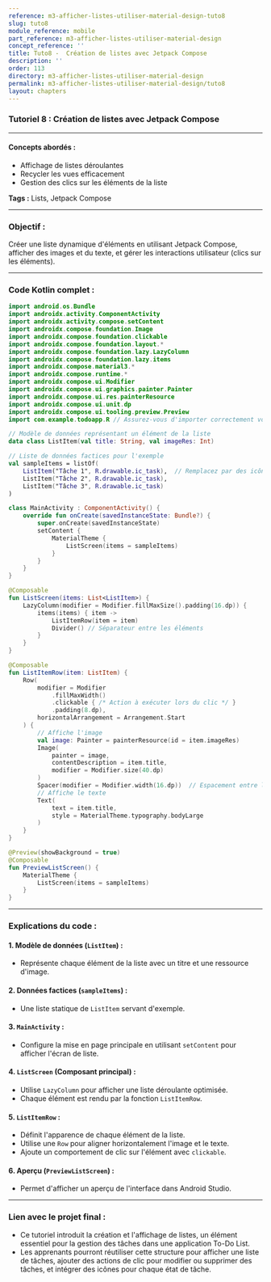 ```yaml
---
reference: m3-afficher-listes-utiliser-material-design-tuto8
slug: tuto8
module_reference: mobile
part_reference: m3-afficher-listes-utiliser-material-design
concept_reference: ''
title: Tuto8 -  Création de listes avec Jetpack Compose
description: ''
order: 113
directory: m3-afficher-listes-utiliser-material-design
permalink: m3-afficher-listes-utiliser-material-design/tuto8
layout: chapters
---
```


### **Tutoriel 8 : Création de listes avec Jetpack Compose**

---

#### **Concepts abordés :**  
- Affichage de listes déroulantes  
- Recycler les vues efficacement  
- Gestion des clics sur les éléments de la liste  

**Tags :** Lists, Jetpack Compose  

---

### **Objectif :**  
Créer une liste dynamique d'éléments en utilisant Jetpack Compose, afficher des images et du texte, et gérer les interactions utilisateur (clics sur les éléments).

---

### **Code Kotlin complet :**  

```kotlin
import android.os.Bundle
import androidx.activity.ComponentActivity
import androidx.activity.compose.setContent
import androidx.compose.foundation.Image
import androidx.compose.foundation.clickable
import androidx.compose.foundation.layout.*
import androidx.compose.foundation.lazy.LazyColumn
import androidx.compose.foundation.lazy.items
import androidx.compose.material3.*
import androidx.compose.runtime.*
import androidx.compose.ui.Modifier
import androidx.compose.ui.graphics.painter.Painter
import androidx.compose.ui.res.painterResource
import androidx.compose.ui.unit.dp
import androidx.compose.ui.tooling.preview.Preview
import com.example.todoapp.R // Assurez-vous d'importer correctement votre package

// Modèle de données représentant un élément de la liste
data class ListItem(val title: String, val imageRes: Int)

// Liste de données factices pour l'exemple
val sampleItems = listOf(
    ListItem("Tâche 1", R.drawable.ic_task),  // Remplacez par des icônes appropriées
    ListItem("Tâche 2", R.drawable.ic_task),
    ListItem("Tâche 3", R.drawable.ic_task)
)

class MainActivity : ComponentActivity() {
    override fun onCreate(savedInstanceState: Bundle?) {
        super.onCreate(savedInstanceState)
        setContent {
            MaterialTheme {
                ListScreen(items = sampleItems)
            }
        }
    }
}

@Composable
fun ListScreen(items: List<ListItem>) {
    LazyColumn(modifier = Modifier.fillMaxSize().padding(16.dp)) {
        items(items) { item ->
            ListItemRow(item = item)
            Divider() // Séparateur entre les éléments
        }
    }
}

@Composable
fun ListItemRow(item: ListItem) {
    Row(
        modifier = Modifier
            .fillMaxWidth()
            .clickable { /* Action à exécuter lors du clic */ }
            .padding(8.dp),
        horizontalArrangement = Arrangement.Start
    ) {
        // Affiche l'image
        val image: Painter = painterResource(id = item.imageRes)
        Image(
            painter = image,
            contentDescription = item.title,
            modifier = Modifier.size(40.dp)
        )
        Spacer(modifier = Modifier.width(16.dp))  // Espacement entre l'image et le texte
        // Affiche le texte
        Text(
            text = item.title,
            style = MaterialTheme.typography.bodyLarge
        )
    }
}

@Preview(showBackground = true)
@Composable
fun PreviewListScreen() {
    MaterialTheme {
        ListScreen(items = sampleItems)
    }
}
```

---

### **Explications du code :**

#### **1. Modèle de données (`ListItem`)** :
- Représente chaque élément de la liste avec un titre et une ressource d'image.
  
#### **2. Données factices (`sampleItems`)** :
- Une liste statique de `ListItem` servant d'exemple.

#### **3. `MainActivity`** :
- Configure la mise en page principale en utilisant `setContent` pour afficher l'écran de liste.

#### **4. `ListScreen` (Composant principal)** :
- Utilise `LazyColumn` pour afficher une liste déroulante optimisée.
- Chaque élément est rendu par la fonction `ListItemRow`.

#### **5. `ListItemRow`** :
- Définit l'apparence de chaque élément de la liste.
- Utilise une `Row` pour aligner horizontalement l'image et le texte.
- Ajoute un comportement de clic sur l'élément avec `clickable`.

#### **6. Aperçu (`PreviewListScreen`)** :
- Permet d'afficher un aperçu de l'interface dans Android Studio.

---

### **Lien avec le projet final :**  
- Ce tutoriel introduit la création et l'affichage de listes, un élément essentiel pour la gestion des tâches dans une application To-Do List.
- Les apprenants pourront réutiliser cette structure pour afficher une liste de tâches, ajouter des actions de clic pour modifier ou supprimer des tâches, et intégrer des icônes pour chaque état de tâche.

